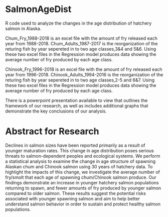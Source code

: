 # SalmonAgeDist 
R code used to analyze the changes in the age distribution of hatchery salmon in Alaska. 

Chum_Fry_1988-2018 is an excel file with the amount of fry released each year from 1988-2018. Chum_Adults_1987-2017 is the reorganization of the returing fish by year sepereted in to two age classes,3&4 and 5&6. Using these two excel files in the Regression model produces data showing the average number of fry produced by each age class.


Chinook_Fry_1996-2018 is an excel file with the amount of fry released each year from 1996-2018. Chinook_Adults_1994-2016 is the reorganization of the returing fish by year sepereted in to two age classes,2-5 and 6&7. Using these two excel files in the Regression model produces data showing the average number of fry produced by each age class.


There is a powerpoint presentation available to view that outlines the framework of our research, as well as includes additional graphs that demonstrate the key conclusions of our analysis.

# Abstract for Research
Declines in salmon sizes have been reported primarily as a result of younger maturation rates. This change in age distribution poses serious threats to salmon-dependent peoples and ecological systems. We perform a statistical analysis to examine the change in age structure of spawning Alaskan chum and Chinook salmon using 30 years of hatchery data. To highlight the impacts of this change, we investigate the average number of fry/smolt that each age of spawning chum/Chinook salmon produce. Our findings demonstrate an increase in younger hatchery salmon populations returning to spawn, and fewer amounts of fry produced by younger salmon compared to older salmon. These results suggest the potential risks associated with younger spawning salmon and aim to help better understand salmon behavior in order to sustain and protect healthy salmon populations.
